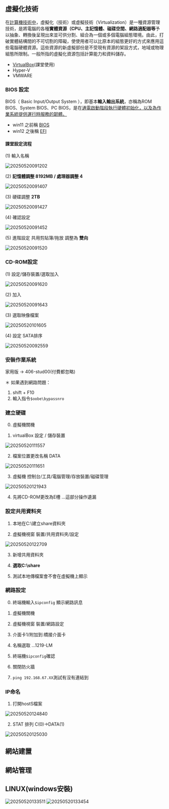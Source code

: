 <!-- markdownlint-disable -->

## 虛擬化技術
在<u>計算機技術中</u>，虛擬化（技術）或虛擬技術（Virtualization）是一種資源管理技術，是將電腦的各種**實體資源（CPU、主記憶體、磁碟空間、網路適配器等**予以抽象、轉換後呈現出來並可供分割、組合為一個或多個電腦組態環境。由此，打破實體結構間的不可切割的障礙，使使用者可以比原本的組態更好的方式來應用這些電腦硬體資源。這些資源的新虛擬部份是不受現有資源的架設方式，地域或物理組態所限制。一般所指的虛擬化資源包括計算能力和資料儲存。


- [VirtualBox](https://www.virtualbox.org/)(課堂使用)
- Hyper-V
- VMWARE

### BIOS 設定
BIOS（ Basic Input/Output System ），即基本**輸入輸出系統**，亦稱為ROM BIOS、System BIOS、PC BIOS，是在<u>通電啟動階段執行硬體初始化，以及為作業系統提供運行時服務的韌體。</u>

- win11 之前稱 <u>BIOS</u>
- win12 之後稱 <u>EFI</u>

#### 課堂設定流程
(1) 輸入名稱

![20250520091202](https://raw.githubusercontent.com/qkauia-guy/pic/main/20250520091202.png)

(2) **記憶體調整 8192MB / 處理器調整 4**

![20250520091407](https://raw.githubusercontent.com/qkauia-guy/pic/main/20250520091407.png)

(3) 硬碟調整 **2TB**

![20250520091427](https://raw.githubusercontent.com/qkauia-guy/pic/main/20250520091427.png)

(4) 確認設定

![20250520091452](https://raw.githubusercontent.com/qkauia-guy/pic/main/20250520091452.png)

(5) 進階設定 共用剪貼簿/拖放 調整為 **雙向**

![20250520091520](https://raw.githubusercontent.com/qkauia-guy/pic/main/20250520091520.png)

### CD-ROM設定
(1) 設定/儲存裝置/選取加入

![20250520091620](https://raw.githubusercontent.com/qkauia-guy/pic/main/20250520091620.png)

(2) 加入

![20250520091643](https://raw.githubusercontent.com/qkauia-guy/pic/main/20250520091643.png)

(3) 選取映像檔案

![20250520101605](https://raw.githubusercontent.com/qkauia-guy/pic/main/20250520101605.png)

(4) 設定 SATA排序

![20250520092559](https://raw.githubusercontent.com/qkauia-guy/pic/main/20250520092559.png)

### 安裝作業系統

家用版 -> 406-stud00(付費都忽略)

＊ 如果遇到網路問題：
1. shift + F10
2. 輸入指令`$oobe\bypassnro`

### 建立硬碟

0. 虛擬機關機

1. virtualBox 設定 / 儲存裝置

![20250520111557](https://raw.githubusercontent.com/qkauia-guy/pic/main/20250520111557.png)

2. 檔案位置更改名稱 DATA

![20250520111651](https://raw.githubusercontent.com/qkauia-guy/pic/main/20250520111651.png)

3. 虛擬機 控制台/工具/電腦管理/存放裝置/磁碟管理

![20250520121943](https://raw.githubusercontent.com/qkauia-guy/pic/main/20250520121943.png)

4. 先將CD-ROM更改為E槽 
...這部分操作遺漏

### 設定共用資料夾

1. 本地在C:\建立share資料夾

2. 虛擬機視窗 裝置/共用資料夾/設定

![20250520122709](https://raw.githubusercontent.com/qkauia-guy/pic/main/20250520122709.png)

3. 新增共用資料夾

4. **選取C:\share**

5. 測試本地傳檔案會不會在虛擬機上顯示

### 網路設定

0. 終端機輸入`$ipconfig` 顯示網路訊息

1. 虛擬機關機

2. 虛擬機視窗 裝置/網路設定

3. 介面卡1/附加到:橋接介面卡

4. 名稱選取 ...1219-LM

5. 終端機`$ipconfig`確認

6. 關閉防火牆

7. `ping 192.168.67.XX`測試有沒有連結到

### IP命名

1. 打開hostS檔案

![20250520124840](https://raw.githubusercontent.com/qkauia-guy/pic/main/20250520124840.png)

2. STAT 排列 C(0)->DATA(1)

![20250520125030](https://raw.githubusercontent.com/qkauia-guy/pic/main/20250520125030.png)

## 網站建置
## 網站管理
## LINUX(windows安裝)

![20250520133511](https://raw.githubusercontent.com/qkauia-guy/pic/main/20250520133511.png)
![20250520133454](https://raw.githubusercontent.com/qkauia-guy/pic/main/20250520133454.png)